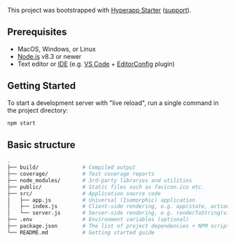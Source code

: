 This project was bootstrapped with [Hyperapp Starter](https://github.com/kriasoft/hyperapp-starter)
([support](https://hyperappjs.herokuapp.com)).

## Prerequisites

- MacOS, Windows, or Linux
- [Node.js](https://nodejs.org/) v8.3 or newer
- Text editor or [IDE](https://en.wikipedia.org/wiki/IDE)
  (e.g. [VS Code](https://code.visualstudio.com/) +
  [EditorConfig](https://marketplace.visualstudio.com/items?itemName=EditorConfig.EditorConfig)
  plugin)

## Getting Started

To start a development server with "live reload", run a single command in the project directory:

```bash
npm start
```

## Basic structure

```bash
.
├── build/              # Compiled output
├── coverage/           # Test coverage reports
├── node_modules/       # 3rd-party libraries and utilities
├── public/             # Static files such as favicon.ico etc.
├── src/                # Application source code
│   ├── app.js          # Universal (Isomorphic) application
│   ├── index.js        # Client-side rendering, e.g. app(state, actions, view, container)
│   └── server.js       # Server-side rendering, e.g. renderToString(view, state, actions)
├── .env                # Environment variables (optional)
├── package.json        # The list of project dependencies + NPM scripts
└── README.md           # Getting started guide
```
